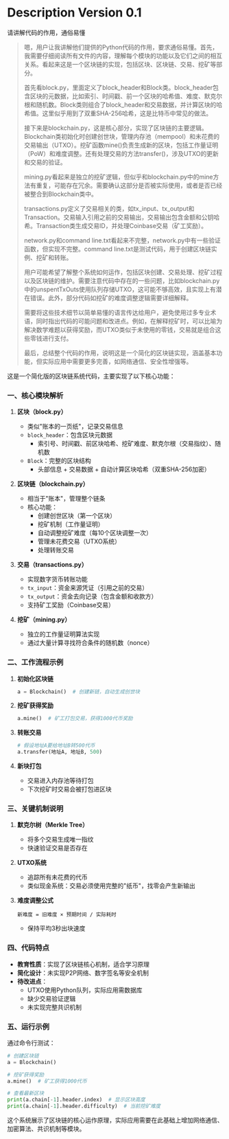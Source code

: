 # Description Version 0.1

请讲解代码的作用，通俗易懂

> 嗯，用户让我讲解他们提供的Python代码的作用，要求通俗易懂。首先，我需要仔细阅读所有文件的内容，理解每个模块的功能以及它们之间的相互关系。看起来这是一个区块链的实现，包括区块、区块链、交易、挖矿等部分。
>
> 
>
> 首先看block.py，里面定义了block_header和Block类。block_header包含区块的元数据，比如索引、时间戳、前一个区块的哈希值、难度、默克尔根和随机数。Block类则组合了block_header和交易数据，并计算区块的哈希值。这里似乎用到了双重SHA-256哈希，这是比特币中常见的做法。
>
> 
>
> 接下来是blockchain.py，这是核心部分，实现了区块链的主要逻辑。Blockchain类初始化时创建创世块，管理内存池（mempool）和未花费的交易输出（UTXO）。挖矿函数mine()负责生成新的区块，包括工作量证明（PoW）和难度调整。还有处理交易的方法transfer()，涉及UTXO的更新和交易的验证。
>
> 
>
> mining.py看起来是独立的挖矿逻辑，但似乎和blockchain.py中的mine方法有重复，可能存在冗余。需要确认这部分是否被实际使用，或者是否已经被整合到Blockchain类中。
>
> 
>
> transactions.py定义了交易相关的类，如tx_input、tx_output和Transaction。交易输入引用之前的交易输出，交易输出包含金额和公钥哈希。Transaction类生成交易ID，并处理Coinbase交易（矿工奖励）。
>
> 
>
> network.py和command line.txt看起来不完整，network.py中有一些验证函数，但实现不完整。command line.txt是测试代码，用于创建区块链实例、挖矿和转账。
>
> 
>
> 用户可能希望了解整个系统如何运作，包括区块创建、交易处理、挖矿过程以及区块链的维护。需要注意代码中存在的一些问题，比如blockchain.py中的unspentTxOuts使用队列存储UTXO，这可能不够高效，且实现上有潜在错误。此外，部分代码如挖矿的难度调整逻辑需要详细解释。
>
> 
>
> 需要将这些技术细节以简单易懂的语言传达给用户，避免使用过多专业术语，同时指出代码的可能问题和改进点。例如，在解释挖矿时，可以比喻为解决数学难题以获得奖励，而UTXO类似于未使用的零钱，交易就是组合这些零钱进行支付。
>
> 
>
> 最后，总结整个代码的作用，说明这是一个简化的区块链实现，涵盖基本功能，但实际应用中需要更多完善，如网络通信、安全性增强等。

这是一个简化版的区块链系统代码，主要实现了以下核心功能：

### 一、核心模块解析
1. **区块（block.py）**
   - 类似"账本的一页纸"，记录交易信息
   - `block_header`：包含区块元数据
     - 索引号、时间戳、前区块哈希、挖矿难度、默克尔根（交易指纹）、随机数
   - `Block`：完整的区块结构
     - 头部信息 + 交易数据 + 自动计算区块哈希（双重SHA-256加密）

2. **区块链（blockchain.py）**
   - 相当于"账本"，管理整个链条
   - 核心功能：
     - 创建创世区块（第一个区块）
     - 挖矿机制（工作量证明）
     - 自动调整挖矿难度（每10个区块调整一次）
     - 管理未花费交易（UTXO系统）
     - 处理转账交易

3. **交易（transactions.py）**
   - 实现数字货币转账功能
   - `tx_input`：资金来源凭证（引用之前的交易）
   - `tx_output`：资金去向记录（包含金额和收款方）
   - 支持矿工奖励（Coinbase交易）

4. **挖矿（mining.py）**
   - 独立的工作量证明算法实现
   - 通过大量计算寻找符合条件的随机数（nonce）

### 二、工作流程示例
1. **初始化区块链**
   ```python
   a = Blockchain()  # 创建新链，自动生成创世块
   ```

2. **挖矿获得奖励**
   ```python
   a.mine()  # 矿工打包交易，获得1000代币奖励
   ```

3. **转账交易**
   ```python
   # 假设地址A要给地址B转500代币
   a.transfer(地址A, 地址B, 500)
   ```

4. **新块打包**
   - 交易进入内存池等待打包
   - 下次挖矿时交易会被打包进区块

### 三、关键机制说明
1. **默克尔树（Merkle Tree）**
   - 将多个交易生成唯一指纹
   - 快速验证交易是否存在

2. **UTXO系统**
   - 追踪所有未花费的代币
   - 类似现金系统：交易必须使用完整的"纸币"，找零会产生新输出

3. **难度调整公式**
   ```
   新难度 = 旧难度 × 预期时间 / 实际耗时
   ```
   - 保持平均3秒出块速度

### 四、代码特点
- **教育性质**：实现了区块链核心机制，适合学习原理
- **简化设计**：未实现P2P网络、数字签名等安全机制
- **待改进点**：
  - UTXO使用Python队列，实际应用需数据库
  - 缺少交易验证逻辑
  - 未实现完整共识机制

### 五、运行示例
通过命令行测试：
```python
# 创建区块链
a = Blockchain()

# 挖矿获得奖励
a.mine()  # 矿工获得1000代币

# 查看最新区块
print(a.chain[-1].header.index)  # 显示区块高度
print(a.chain[-1].header.difficulty)  # 当前挖矿难度
```

这个系统展示了区块链的核心运作原理，实际应用需要在此基础上增加网络通信、加密算法、共识机制等模块。